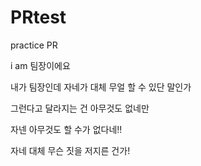 # PRtest
practice PR

i am 팀장이에요

내가 팀장인데 자네가 대체 무얼 할 수 있단 말인가

그런다고 달라지는 건 아무것도 없네만

자넨 아무것도 할 수가 없다네!!

자네 대체 무슨 짓을 저지른 건가!
